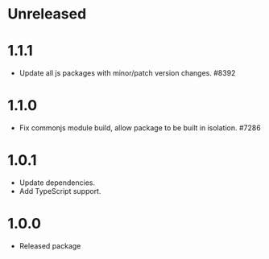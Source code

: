 # Unreleased

# 1.1.1

-   Update all js packages with minor/patch version changes. #8392
# 1.1.0

-   Fix commonjs module build, allow package to be built in isolation. #7286

# 1.0.1

-   Update dependencies.
-   Add TypeScript support.

# 1.0.0

-   Released package
